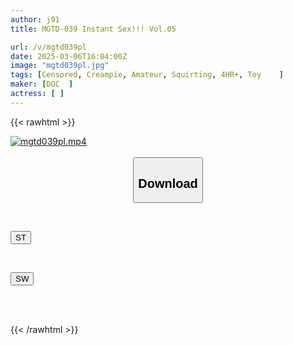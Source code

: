 ```yaml
---
author: j91
title: MGTD-039 Instant Sex!!! Vol.05

url: /v/mgtd039pl
date: 2025-03-06T16:04:00Z
image: "mgtd039pl.jpg"
tags: [Censored, Creampie, Amateur, Squirting, 4HR+, Toy	]
maker: [DOC  ]
actress: [ ]
---
```



{{< rawhtml >}}

<div class="video" data-videoid="pD3Om38V9oUrOYO">
    <a href="javascript:;">
        <img src="/v/mgtd039pl/mgtd039pl.jpg" width="WIDTH" height="HEIGHT" alt="mgtd039pl.mp4" loading="lazy">
    </a>
</div>

<script type="text/javascript" src="https://j91.asia/asset/on-demand-st.js"></script>

<br>
  <link rel="stylesheet" href="https://j91.asia/asset/bs5.css">
  
  <center>
  <button class="btn btn-primary" type="button" data-bs-toggle="collapse" data-bs-target=".multi-collapse" aria-expanded="false" aria-controls="multiCollapseExample1 multiCollapseExample2"><h2>Download</h2></button></center>
</p>
<div class="row">
  <div class="col">
    <div class="collapse multi-collapse" id="multiCollapseExample1">
      <div class="card card-body">
	      	      <br>
<div class="buttons">  
<p><a href="/v/mgtd039pl/st.html" target="_blank"><button class="btn-hover color-3"><i class="fa fa-download"></i> ST</button></a></p></div>
    </div>
  </div>
</div>
  <div class="col">
    <div class="collapse multi-collapse" id="multiCollapseExample2">
      <div class="card card-body">
	      <br>
<div class="buttons">
<p><a href="/v/mgtd039pl/sw.html" target="_blank"><button class="btn-hover color-2"><i class="fa fa-download"></i> SW</button></a></p></div>
<br><br>
      </div>
    </div>
  </div>
</div>

{{< /rawhtml >}}